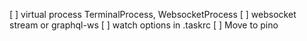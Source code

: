 [ ] virtual process TerminalProcess, WebsocketProcess
[ ] websocket stream or graphql-ws
[ ] watch options in .taskrc
[ ] Move to pino
